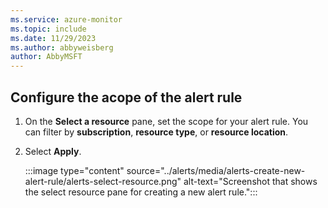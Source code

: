 ```yaml
---
ms.service: azure-monitor
ms.topic: include
ms.date: 11/29/2023
ms.author: abbyweisberg
author: AbbyMSFT
---
```


## Configure the acope of the alert rule

1. On the **Select a resource** pane, set the scope for your alert rule. You can filter by **subscription**, **resource type**, or **resource location**.
1. Select **Apply**.

    :::image type="content" source="../alerts/media/alerts-create-new-alert-rule/alerts-select-resource.png" alt-text="Screenshot that shows the select resource pane for creating a new alert rule.":::
